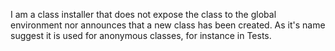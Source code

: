 I am a class installer that does not expose the class to the global environment nor announces that a new class has been created.As it's name suggest it is used for anonymous classes, for instance in Tests.